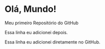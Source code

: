 # Olá, Mundo!
Meu primeiro Repositório do GitHub

Essa linha eu adicionei depois.

Essa linha eu adicionei diretamente no GitHub.
